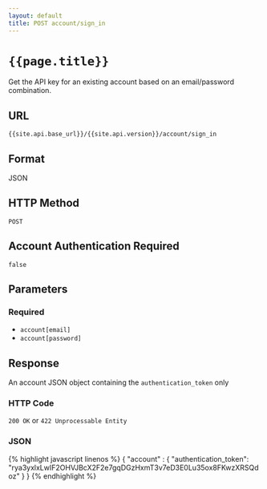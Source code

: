 ```yaml
---
layout: default
title: POST account/sign_in
---
```

# `{{page.title}}`

Get the API key for an existing account based on an email/password combination.

## URL

`{{site.api.base_url}}/{{site.api.version}}/account/sign_in`

## Format

JSON

## HTTP Method

`POST`

## Account Authentication Required

`false`

## Parameters

### Required

* `account[email]`
* `account[password]`

## Response

An account JSON object containing the `authentication_token` only

### HTTP Code

`200 OK` or `422 Unprocessable Entity`

### JSON

{% highlight javascript linenos %}
{
    "account" : {
      "authentication_token": "rya3yxlxLwIF2OHVJBcX2F2e7gqDGzHxmT3v7eD3E0Lu35ox8FKwzXRSQdoz"
    }
}
{% endhighlight %}